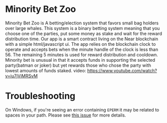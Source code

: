 Minority Bet Zoo
==================

Minority Bet Zoo is A betting/election system that favors small bag holders over large whales. This system is a binary betting system meaning that you choose one of the parties, put some money as stake and wait for the reward distribution time. Our app is a smart contract living on the Near blockchain with a simple html/javascript ui.
The app relies on the blockchain clock to operate and accepts bets when the minute handle of the clock is less than 56. The remaining 5 minutes is used for reward distribution and cooldown. 
Minority bet is unusual in that it accepts funds in supporting the selected party(batman or joker) but yet rewards those who chose the party with lowest amounts of funds staked.
video: https://www.youtube.com/watch?v=iu7jViMRSvM

Troubleshooting
===============

On Windows, if you're seeing an error containing `EPERM` it may be related to spaces in your path. Please see [this issue](https://github.com/zkat/npx/issues/209) for more details.


  [create-near-app]: https://github.com/near/create-near-app
  [Node.js]: https://nodejs.org/en/download/package-manager/
  [Rust]: https://github.com/near/near-sdk-rs#pre-requisites
  [React]: https://reactjs.org
  [smart contract docs]: https://docs.near.org/docs/roles/developer/contracts/intro
  [cargo]: https://doc.rust-lang.org/book/ch01-03-hello-cargo.html
  [jest]: https://jestjs.io/
  [NEAR accounts]: https://docs.near.org/docs/concepts/account
  [NEAR Wallet]: https://wallet.testnet.near.org/
  [near-cli]: https://github.com/near/near-cli
  [gh-pages]: https://github.com/tschaub/gh-pages
